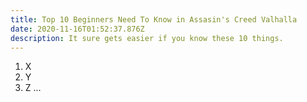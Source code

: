 ```yaml
---
title: Top 10 Beginners Need To Know in Assasin's Creed Valhalla
date: 2020-11-16T01:52:37.876Z
description: It sure gets easier if you know these 10 things.
---
```

1. X
2. Y
3. Z
...